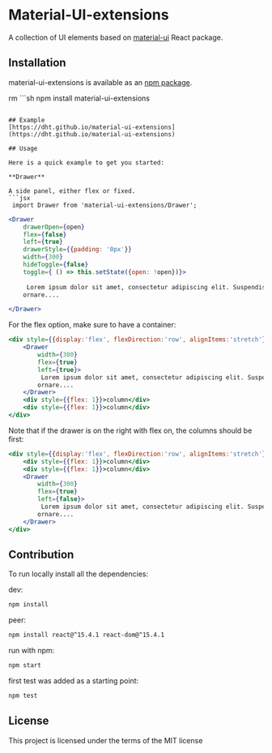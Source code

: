 # Material-UI-extensions
A collection of UI elements based on [material-ui](https://www.npmjs.org/package/material-ui) React package.  

## Installation

material-ui-extensions is available as an [npm package](https://www.npmjs.org/package/material-ui-extensions).

rm ```sh
npm install material-ui-extensions
```

## Example
[https://dht.github.io/material-ui-extensions](https://dht.github.io/material-ui-extensions)

## Usage

Here is a quick example to get you started:

**Drawer**

A side panel, either flex or fixed.
```jsx
 import Drawer from 'material-ui-extensions/Drawer';
```

```jsx 
<Drawer
    drawerOpen={open}
    flex={false}
    left={true}
    drawerStyle={{padding: '0px'}}
    width={300}
    hideToggle={false}
    toggle={ () => this.setState({open: !open})}>
    
     Lorem ipsum dolor sit amet, consectetur adipiscing elit. Suspendisse vitae dui
    ornare....

</Drawer>
```

For the flex option, make sure to have a container:

```jsx 
<div style={{display:'flex', flexDirection:'row', alignItems:'stretch'}}>
    <Drawer    
        width={300}
        flex={true}
        left={true}>
         Lorem ipsum dolor sit amet, consectetur adipiscing elit. Suspendisse vitae dui
        ornare....
    </Drawer>
    <div style={{flex: 1}}>column</div>
    <div style={{flex: 1}}>column</div>
</div>
```

Note that if the drawer is on the right with flex on, the columns should be first:

```jsx 
<div style={{display:'flex', flexDirection:'row', alignItems:'stretch'}}>
    <div style={{flex: 1}}>column</div>
    <div style={{flex: 1}}>column</div>
    <Drawer    
        width={300}
        flex={true}
        left={false}>
         Lorem ipsum dolor sit amet, consectetur adipiscing elit. Suspendisse vitae dui
        ornare....
    </Drawer>
</div>
```

## Contribution
To run locally install all the dependencies:

dev:
```sh
npm install
```

peer:
```sh
npm install react@^15.4.1 react-dom@^15.4.1
```

run with npm:
```sh
npm start
```

first test was added as a starting point:
```sh
npm test
```

## License
This project is licensed under the terms of the MIT license
